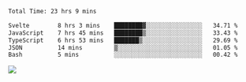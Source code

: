 
 <!--START_SECTION:waka-->

```txt
Total Time: 23 hrs 9 mins

Svelte        8 hrs 3 mins    ████████▓░░░░░░░░░░░░░░░░   34.71 %
JavaScript    7 hrs 45 mins   ████████▒░░░░░░░░░░░░░░░░   33.43 %
TypeScript    6 hrs 53 mins   ███████▒░░░░░░░░░░░░░░░░░   29.69 %
JSON          14 mins         ▒░░░░░░░░░░░░░░░░░░░░░░░░   01.05 %
Bash          5 mins          ░░░░░░░░░░░░░░░░░░░░░░░░░   00.42 %
```

<!--END_SECTION:waka-->


![](https://komarev.com/ghpvc/?username=Abhishek9503)
